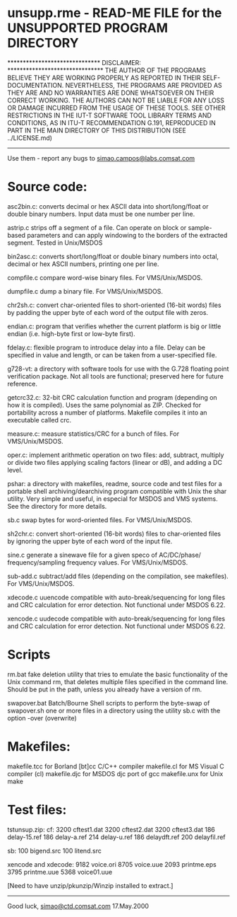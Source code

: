 unsupp.rme - READ-ME FILE for the UNSUPPORTED PROGRAM DIRECTORY
===

****************************** DISCLAIMER: *******************************
     THE AUTHOR OF THE PROGRAMS BELIEVE THEY ARE WORKING PROPERLY AS
   REPORTED IN THEIR SELF-DOCUMENTATION. NEVERTHELESS, THE PROGRAMS ARE
   PROVIDED AS THEY ARE AND NO WARRANTIES ARE DONE WHATSOEVER ON THEIR
  CORRECT WORKING. THE AUTHORS CAN NOT BE LIABLE FOR ANY LOSS OR DAMAGE
  INCURRED FROM THE USAGE OF THESE TOOLS. SEE OTHER RESTRICTIONS IN THE
    IUT-T SOFTWARE TOOL LIBRARY TERMS AND CONDITIONS, AS IN ITU-T
 RECOMMENDATION G.191, REPRODUCED IN PART IN THE MAIN DIRECTORY OF THIS
       DISTRIBUTION (SEE ../LICENSE.md)
**************************************************************************

Use them - report any bugs to <simao.campos@labs.comsat.com>

Source code:
===
asc2bin.c:	converts decimal or hex ASCII data into short/long/float
                or double binary numbers. Input data must be one
                number per line.

astrip.c	strips off a segment of a file. Can operate on block or
                sample-based parameters and can apply windowing to the
                borders of the extracted segment. Tested in Unix/MSDOS

bin2asc.c:	converts short/long/float or double binary numbers into
                octal, decimal or hex ASCII numbers, printing one per
                line.

compfile.c	compare word-wise binary files. For VMS/Unix/MSDOS.

dumpfile.c	dump a binary file. For VMS/Unix/MSDOS.

chr2sh.c:       convert char-oriented files to short-oriented (16-bit
                words) files by padding the upper byte of each word of
		the output file with zeros.

endian.c:       program that verifies whether the current platform is big
                or little endian (i.e. high-byte first or low-byte first).

fdelay.c:	flexible program to introduce delay into a file. Delay
                can be specified in value and length, or can be taken
                from a user-specified file.

g728-vt:        a directory with software tools for use with the G.728
                floating point verification package. Not all tools are
                functional; preserved here for future reference.

getcrc32.c:     32-bit CRC calculation function and program (depending on
                how it is compiled). Uses the same polynomial as
                ZIP. Checked for portability across a number of
                platforms. Makefile compiles it into an executable
                called crc.

measure.c:	measure statistics/CRC for a bunch of files.
                For VMS/Unix/MSDOS.

oper.c:         implement arithmetic operation on two files: add, subtract,
                multiply or divide two files applying scaling factors
		(linear or dB), and adding a DC level.

pshar:		a directory with makefiles, readme, source code and test
		files for a portable shell archiving/dearchiving program
		compatible with Unix the shar utility. Very simple and useful,
		in especial for MSDOS and VMS systems. See the directory for
		more details.

sb.c		swap bytes for word-oriented files. For VMS/Unix/MSDOS.

sh2chr.c:       convert short-oriented (16-bit words) files to
                char-oriented files by ignoring the upper byte of each
		word of the input file.

sine.c		generate a sinewave file for a given speco of AC/DC/phase/
		frequency/sampling frequency values. For VMS/Unix/MSDOS.

sub-add.c	subtract/add files (depending on the compilation, see
		makefiles). For VMS/Unix/MSDOS.

xdecode.c	uuencode compatible with auto-break/sequencing for long files
		and CRC calculation for error detection. Not functional under
                MSDOS 6.22.

xencode.c	uudecode compatible with auto-break/sequencing for long files
		and CRC calculation for error detection. Not functional under
                MSDOS 6.22.

Scripts
===
rm.bat		fake deletion utility that tries to emulate the basic
		functionality of the Unix command rm, that deletes multiple
		files specified in the command line. Should be put in the
		path, unless you already have a version of rm.

swapover.bat	Batch/Bourne Shell scripts to perform the byte-swap of
swapover.sh     one or more files in a directory using the utility sb.c
                with the option -over (overwrite)

Makefiles:
===
makefile.tcc	for Borland [bt]cc C/C++ compiler
makefile.cl	for MS Visual C compiler (cl)
makefile.djc	for MSDOS djc port of gcc
makefile.unx	for Unix make

Test files:
===
tstunsup.zip:
   cf:
     3200    cftest1.dat
     3200    cftest2.dat
     3200    cftest3.dat
      186    delay-15.ref
      186    delay-a.ref
      214    delay-u.ref
      186    delaydft.ref
      200    delayfil.ref

   sb:
      100    bigend.src
      100    litend.src

   xencode and xdecode:
     9182    voice.ori
     8705    voice.uue
     2093    printme.eps
     3795    printme.uue
     5368    voice01.uue

[Need to have unzip/pkunzip/Winzip installed to extract.]

----
Good luck,
<simao@ctd.comsat.com> 17.May.2000
